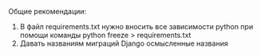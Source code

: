 Общие рекомендации:
1. В файл requirements.txt нужно вносить все зависимости python при помощи команды python freeze > requirements.txt
2. Давать названиям миграций Django осмысленные названия
